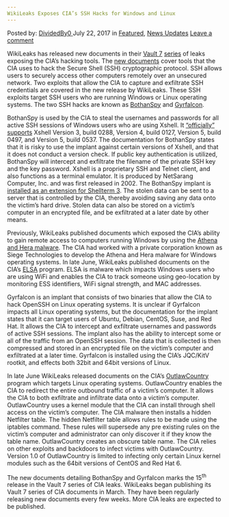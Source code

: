 ```yaml
---
WikiLeaks Exposes CIA’s SSH Hacks for Windows and Linux
---
```

<article class="post-listing post-21491 post type-post status-publish format-standard has-post-thumbnail hentry category-deepdot-news category-news-updates tag-cias tag-exposes tag-hacks tag-linux tag-ssh tag-wikileaks tag-windows">
    <div class="post-inner">
    <p class="post-meta">
    <span>Posted by: <a href="https://www.deepdotweb.com/author/dividedby0/" title>DividedBy0 </a></span>
    <span>July 22, 2017</span>
    <span>in <a href="https://www.deepdotweb.com/category/deepdot-news/" rel="category tag">Featured</a>, <a href="https://www.deepdotweb.com/category/news-updates/" rel="category tag">News Updates</a></span>
    <span><a href="https://www.deepdotweb.com/2017/07/22/wikileaks-exposes-cias-ssh-hacks-windows-linux/#respond">Leave a comment</a></span>
    </p>
    <div class="clear"></div>
    <div class="entry">
    <p>WikiLeaks has released new documents in their <a href="https://www.deepdotweb.com/2017/03/23/cia-forced-hack-phones-snoop-signal-whatsapp-users/">Vault 7</a> <a href="https://www.deepdotweb.com/2017/04/08/wikileaks-releases-dark-matter-identifies-hacking-targets-cia/">series</a> of leaks exposing the CIA’s hacking tools. The <a href="https://wikileaks.org/vault7/#BothanSpy">new documents</a> cover tools that the CIA uses to hack the Secure Shell (SSH) cryptographic protocol. SSH allows users to securely access other computers remotely over an unsecured network. Two exploits that allow the CIA to capture and exfiltrate SSH credentials are covered in the new release by WikiLeaks. These SSH exploits target SSH users who are running Windows or Linux operating systems. The two SSH hacks are known as <a href="https://wikileaks.org/vault7/document/BothanSpy_1_0-S-NF/">BothanSpy</a> and <a href="https://wikileaks.org/vault7/document/Gyrfalcon-2_0-User_Guide/">Gyrfalcon</a>.</p>
    <p>BothanSpy is used by the CIA to steal the usernames and passwords for all active SSH sessions of Windows users who are using Xshell. It <a href="https://wikileaks.org/vault7/document/BothanSpy_1_0-S-NF/page-4/#pagination">“officially” supports</a> Xshell Version 3, build 0288, Version 4, build 0127, Version 5, build 0497, and Version 5, build 0537. The documentation for BothanSpy states that it is risky to use the implant against certain versions of Xshell, and that it does not conduct a version check. If public key authentication is utilized, BothanSpy will intercept and exfiltrate the filename of the private SSH key and the key password. Xshell is a proprietary SSH and Telnet client, and also functions as a terminal emulator. It is produced by NetSarang Computer, Inc. and was first released in 2002. The BothanSpy implant is <a href="https://thehackernews.com/2017/07/ssh-credential-hacking.html">installed as an extension for Shellterm 3</a>. The stolen data can be sent to a server that is controlled by the CIA, thereby avoiding saving any data onto the victim’s hard drive. Stolen data can also be stored on a victim’s computer in an encrypted file, and be exfiltrated at a later date by other means.</p>
    <p>Previously, WikiLeaks published documents which exposed the CIA’s ability to gain remote access to computers running Windows by using the <a href="https://www.deepdotweb.com/2017/06/09/cia-worked-private-corporation-hack-windows-users/">Athena and Hera malware</a>. The CIA had worked with a private corporation known as Siege Technologies to develop the Athena and Hera malware for Windows operating systems. In late June, WikiLeaks published documents on the CIA’s <a href="https://wikileaks.org/vault7/document/Elsa_User_Manual/">ELSA</a> program. ELSA is malware which impacts Windows users who are using WiFi and enables the CIA to track someone using geo-location by monitoring ESS identifiers, WiFi signal strength, and MAC addresses.</p>
    <p>Gyrfalcon is an implant that consists of two binaries that allow the CIA to hack OpenSSH on Linux operating systems. It is unclear if Gyrfalcon impacts all Linux operating systems, but the documentation for the implant states that it can target users of Ubuntu, Debian, CentOS, Suse, and Red Hat. It allows the CIA to intercept and exfiltrate usernames and passwords of active SSH sessions. The implant also has the ability to intercept some or all of the traffic from an OpenSSH session. The data that is collected is then compressed and stored in an encrypted file on the victim’s computer and exfiltrated at a later time. Gyrfalcon is installed using the CIA’s JQC/KitV rootkit, and effects both 32bit and 64bit versions of Linux.</p>
    <p>In late June WikiLeaks released documents on the CIA’s <a href="https://wikileaks.org/vault7/document/OutlawCountry_v1_0_User_Manual/">OutlawCountry</a> program which targets Linux operating systems. OutlawCountry enables the CIA to redirect the entire outbound traffic of a victim’s computer. It allows the CIA to both exfiltrate and infiltrate data onto a victim’s computer. OutlawCountry uses a kernel module that the CIA can install through shell access on the victim’s computer. The CIA malware then installs a hidden Netfilter table. The hidden Netfilter table allows rules to be made using the iptables command. These rules will supersede any pre existing rules on the victim’s computer and administrator can only discover it if they know the table name. OutlawCountry creates an obscure table name. The CIA relies on other exploits and backdoors to infect victims with OutlawCountry. Version 1.0 of OutlawCountry is limited to infecting only certain Linux kernel modules such as the 64bit versions of CentOS and Red Hat 6.</p>
    <p>The new documents detailing BothanSpy and Gyrfalcon marks the 15<sup>th</sup> release in the Vault 7 series of CIA leaks. WikiLeaks began publishing its Vault 7 series of CIA documents in March. They have been regularly releasing new documents every few weeks. More CIA leaks are expected to be published.</p>
    </div>
    <span style="display:none"><a href="https://www.deepdotweb.com/tag/cias/" rel="tag">cias</a> <a href="https://www.deepdotweb.com/tag/exposes/" rel="tag">exposes</a> <a href="https://www.deepdotweb.com/tag/hacks/" rel="tag">hacks</a> <a href="https://www.deepdotweb.com/tag/linux/" rel="tag">linux</a> <a href="https://www.deepdotweb.com/tag/ssh/" rel="tag">ssh</a> <a href="https://www.deepdotweb.com/tag/wikileaks/" rel="tag">wikileaks</a> <a href="https://www.deepdotweb.com/tag/windows/" rel="tag">windows</a></span> <span style="display:none" class="updated">2017-07-22</span>
    <div style="display:none" class="vcard author" itemprop="author" itemscope itemtype="http://schema.org/Person"><strong class="fn" itemprop="name"><a href="https://www.deepdotweb.com/author/dividedby0/" title="Posts by DividedBy0" rel="author">DividedBy0</a></strong></div>
    </div>
</article>


